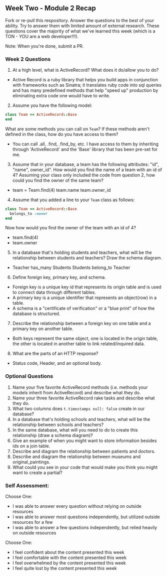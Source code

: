 ## Week Two - Module 2 Recap

Fork or re-pull this respository. Answer the questions to the best of your ability. Try to answer them with limited amount of external research. These questions cover the majority of what we've learned this week (which is a TON - YOU are a web developer!!!). 

Note: When you're done, submit a PR.


### Week 2 Questions

1. At a high level, what is ActiveRecord? What does it do/allow you to do?
  - Active Record is a ruby library that helps you build apps in conjunction with frameworks such as Sinatra; it translates ruby code into sql queries and has many predefined methods that help "speed up" production by eliminating extra code one would have to write.

2. Assume you have the following model:
  

```ruby
class Team << ActiveRecord::Base
end
```

What are some methods you can call on `Team`? If these methods aren't defined in the class, how do you have access to them?
- You can call .all, .find, .find_by, etc. I have access to them by inheriting through 'ActiveRecord' and the 'Base' library that has been pre-set for me.

3. Assume that in your database, a team has the following attributes: "id", "name", owner_id". How would you find the name of a team with an id of 4? Assuming your class only included the code from question 2, how could you find the owner of the same team?

 - team = Team.find(4)
   team.name
   team.owner_id



4. Assume that you added a line to your `Team` class as follows:

```ruby
class Team << ActiveRecord::Base
  belongs_to :owner
end
```

Now how would you find the owner of the team with an id of 4?
- team.find(4)
- team.owner

5. In a database that's holding students and teachers, what will be the relationship between students and teachers? Draw the schema diagram.
- Teacher has_many Students
  Students belong_to Teacher 

6. Define foreign key, primary key, and schema.
- Foreign key is a unique key id that represents its origin table and is used to connect data through different tables. 
- A primary key is a unique identifier that represents an object(row) in a table.
- A schema is  a "certificate of verification" or a "blue print" of how the database is structured.

7. Describe the relationship between a foreign key on one table and a primary key on another table.
- Both keys represent the same object, one is located in the origin table, the other is located in another table to link related/inquired data.

8. What are the parts of an HTTP response?
-  Status code, Header, and an optional body.


### Optional Questions

1. Name your five favorite ActiveRecord methods (i.e. methods your models inherit from ActiveRecord) and describe what they do.
2. Name your three favorite ActiveRecord rake tasks and describe what they do.
3. What two columns does `t.timestamps null: false` create in our database?
4. In a database that's holding schools and teachers, what will be the relationship between schools and teachers?
5. In the same database, what will you need to do to create this relationship (draw a schema diagram)?
6. Give an example of when you might want to store information besides ids on a join table.
7. Describe and diagram the relationship between patients and doctors.
8. Describe and diagram the relationship between museums and original_paintings.
9. What could you see in your code that would make you think you might want to create a partial?

### Self Assessment:
Choose One:
* I was able to answer every question without relying on outside resources
* I was able to answer most questions independently, but utilized outside resources for a few
* I was able to answer a few questions independently, but relied heavily on outside resources 

Choose One:
* I feel confident about the content presented this week
* I feel comfortable with the content presented this week
* I feel overwhelmed by the content presented this week
* I feel quite lost by the content presented this week
